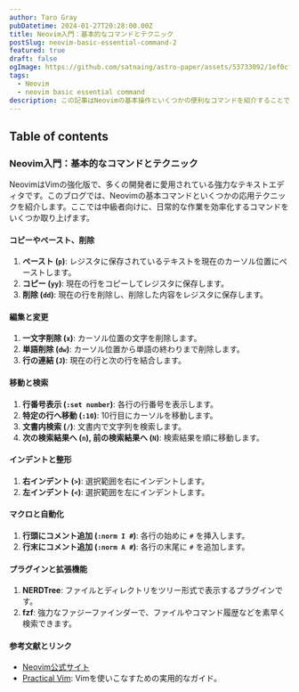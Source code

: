 ```yaml
---
author: Taro Gray
pubDatetime: 2024-01-27T20:28:00.00Z
title: Neovim入門：基本的なコマンドとテクニック
postSlug: neovim-basic-essential-command-2
featured: true
draft: false
ogImage: https://github.com/satnaing/astro-paper/assets/53733092/1ef0cf03-8137-4d67-ac81-84a032119e3a
tags:
  - Neovim
  - neovim basic essential command
description: この記事はNeovimの基本操作といくつかの便利なコマンドを紹介することで、日常のコーディング作業の効率化に役立つことを目指しています。次のパートでは、さらに高度な機能とテクニックに焦点を当てていきます。
---
```


## Table of contents

### Neovim入門：基本的なコマンドとテクニック

NeovimはVimの強化版で、多くの開発者に愛用されている強力なテキストエディタです。このブログでは、Neovimの基本コマンドといくつかの応用テクニックを紹介します。ここでは中級者向けに、日常的な作業を効率化するコマンドをいくつか取り上げます。

#### コピーやペースト、削除

1. **ペースト (`p`)**: レジスタに保存されているテキストを現在のカーソル位置にペーストします。
2. **コピー (`yy`)**: 現在の行をコピーしてレジスタに保存します。
3. **削除 (`dd`)**: 現在の行を削除し、削除した内容をレジスタに保存します。

#### 編集と変更

1. **一文字削除 (`x`)**: カーソル位置の文字を削除します。
2. **単語削除 (`dw`)**: カーソル位置から単語の終わりまで削除します。
3. **行の連結 (`J`)**: 現在の行と次の行を結合します。

#### 移動と検索

1. **行番号表示 (`:set number`)**: 各行の行番号を表示します。
2. **特定の行へ移動 (`:10`)**: 10行目にカーソルを移動します。
3. **文書内検索 (`/`)**: 文書内で文字列を検索します。
4. **次の検索結果へ (`n`), 前の検索結果へ (`N`)**: 検索結果を順に移動します。

#### インデントと整形

1. **右インデント (`>`)**: 選択範囲を右にインデントします。
2. **左インデント (`<`)**: 選択範囲を左にインデントします。

#### マクロと自動化

1. **行頭にコメント追加 (`:norm I #`)**: 各行の始めに `#` を挿入します。
2. **行末にコメント追加 (`:norm A #`)**: 各行の末尾に `#` を追加します。

#### プラグインと拡張機能

1. **NERDTree**: ファイルとディレクトリをツリー形式で表示するプラグインです。
2. **fzf**: 強力なファジーファインダーで、ファイルやコマンド履歴などを素早く検索できます。

#### 参考文献とリンク

- [Neovim公式サイト](https://neovim.io/)
- [Practical Vim](https://pragprog.com/titles/dnvim2/practical-vim-second-edition/): Vimを使いこなすための実用的なガイド。
